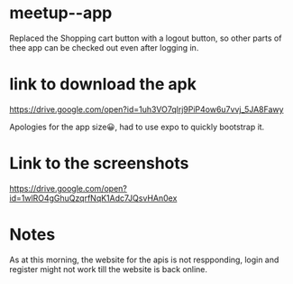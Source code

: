 # meetup--app

Replaced the Shopping cart button with a logout button, so other parts of thee app can be checked out even after logging in.

# link to download the apk
https://drive.google.com/open?id=1uh3VO7qlrj9PiP4ow6u7vvj_5JA8Fawy

Apologies for the app size😀, had to use expo to quickly bootstrap it. 


# Link to the screenshots
https://drive.google.com/open?id=1wlRO4gGhuQzqrfNqK1Adc7JQsvHAn0ex




# Notes
As at this morning, the website for the apis  is not respponding, login and register might not work till the website is back online.

